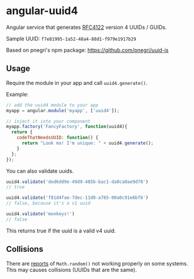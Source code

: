 # angular-uuid4

Angular service that generates [RFC4122](http://www.ietf.org/rfc/rfc4122.txt) version 4 UUIDs / GUIDs.

Sample UUID: `f7e81995-1a52-48a4-88d1-f979e1917b29`

Based on pnegri's npm package: <https://github.com/pnegri/uuid-js>

## Usage

Require the module in your app and call `uuid4.generate()`.

Example:

``` javascript
// add the uuid4 module to your app
myapp = angular.module('myapp', ['uuid4']);

// inject it into your component
myapp.factory('FancyFactory', function(uuid4){
  return {
    codeThatNeedsUUID: function() {
      return "Look ma! I'm unique: " + uuid4.generate();
    }
  };
});
```

You can also validate uuids.

```javascript
uuid4.validate('ded6dd9e-49d9-485b-bac1-da0ca0ae9d70')
// true

uuid4.validate('f81d4fae-7dec-11d0-a765-00a0c91e6bf6')
// false, because it's a v1 uuid

uuid4.validate('monkeys!')
// false
```

This returns true if the uuid is a valid v4 uuid.

## Collisions

There are [reports](http://stackoverflow.com/questions/6906916/collisions-when-generating-uuids-in-javascript) of `Math.random()` not working properly on some systems. This may causes collisions (UUIDs that are the same). 
